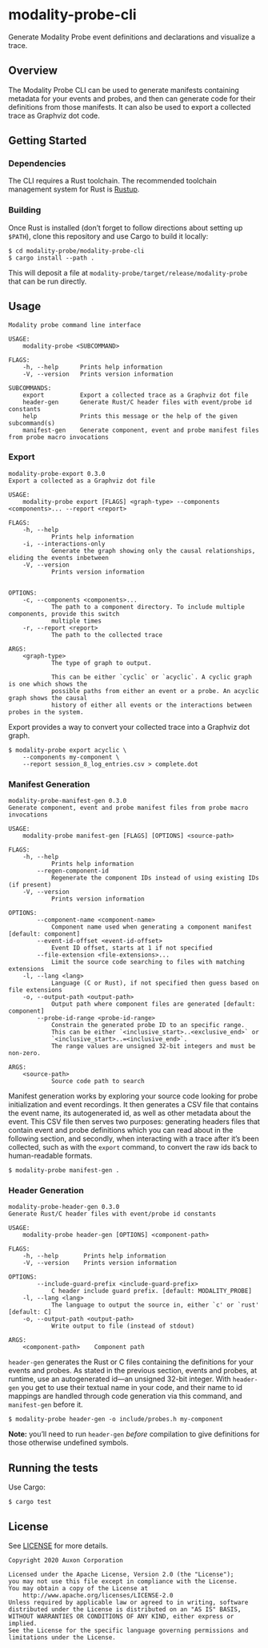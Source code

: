 # modality-probe-cli
Generate Modality Probe event definitions and declarations and
visualize a trace.

## Overview

The Modality Probe CLI can be used to generate manifests containing
metadata for your events and probes, and then can generate code for
their definitions from those manifests. It can also be used to export
a collected trace as Graphviz dot code.

## Getting Started

### Dependencies
The CLI requires a Rust toolchain. The recommended toolchain
management system for Rust is [Rustup](https://rustup.sh).

### Building
Once Rust is installed (don’t forget to follow directions about
setting up `$PATH`), clone this repository and use Cargo to build it
locally:

```shell
$ cd modality-probe/modality-probe-cli
$ cargo install --path .
```

This will deposit a file at
`modality-probe/target/release/modality-probe` that can be run
directly.

## Usage

```
Modality probe command line interface

USAGE:
	modality-probe <SUBCOMMAND>

FLAGS:
	-h, --help   	Prints help information
	-V, --version	Prints version information

SUBCOMMANDS:
	export      	Export a collected trace as a Graphviz dot file
	header-gen  	Generate Rust/C header files with event/probe id constants
	help        	Prints this message or the help of the given subcommand(s)
	manifest-gen	Generate component, event and probe manifest files from probe macro invocations

```

### Export
```
modality-probe-export 0.3.0
Export a collected as a Graphviz dot file

USAGE:
    modality-probe export [FLAGS] <graph-type> --components <components>... --report <report>

FLAGS:
    -h, --help
            Prints help information
    -i, --interactions-only
            Generate the graph showing only the causal relationships, eliding the events inbetween
    -V, --version
            Prints version information


OPTIONS:
    -c, --components <components>...
            The path to a component directory. To include multiple components, provide this switch
            multiple times
    -r, --report <report>
            The path to the collected trace

ARGS:
    <graph-type>
            The type of graph to output.

            This can be either `cyclic` or `acyclic`. A cyclic graph is one which shows the
            possible paths from either an event or a probe. An acyclic graph shows the causal
            history of either all events or the interactions between probes in the system.
```

Export provides a way to convert your collected trace into a Graphviz
dot graph.


```
$ modality-probe export acyclic \
    --components my-component \
    --report session_8_log_entries.csv > complete.dot
```
### Manifest Generation

```
modality-probe-manifest-gen 0.3.0
Generate component, event and probe manifest files from probe macro invocations

USAGE:
    modality-probe manifest-gen [FLAGS] [OPTIONS] <source-path>

FLAGS:
    -h, --help
            Prints help information
        --regen-component-id
            Regenerate the component IDs instead of using existing IDs (if present)
    -V, --version
            Prints version information

OPTIONS:
        --component-name <component-name>
            Component name used when generating a component manifest [default: component]
        --event-id-offset <event-id-offset>
            Event ID offset, starts at 1 if not specified
        --file-extension <file-extensions>...
            Limit the source code searching to files with matching extensions
    -l, --lang <lang>
            Language (C or Rust), if not specified then guess based on file extensions
    -o, --output-path <output-path>
            Output path where component files are generated [default: component]
        --probe-id-range <probe-id-range>
            Constrain the generated probe ID to an specific range.
            This can be either `<inclusive_start>..<exclusive_end>` or
            `<inclusive_start>..=<inclusive_end>`.
            The range values are unsigned 32-bit integers and must be non-zero.

ARGS:
    <source-path>
            Source code path to search
```

Manifest generation works by exploring your source code looking for
probe initialization and event recordings. It then generates a CSV
file that contains the event name, its autogenerated id, as well as
other metadata about the event. This CSV file then serves two
purposes: generating headers files that contain event and probe
definitions which you can read about in the following section, and
secondly, when interacting with a trace after it’s been collected,
such as with the `export` command, to convert the raw ids back to
human-readable formats.

```
$ modality-probe manifest-gen .
```
### Header Generation

```
modality-probe-header-gen 0.3.0
Generate Rust/C header files with event/probe id constants

USAGE:
    modality-probe header-gen [OPTIONS] <component-path>

FLAGS:
    -h, --help       Prints help information
    -V, --version    Prints version information

OPTIONS:
        --include-guard-prefix <include-guard-prefix>
            C header include guard prefix. [default: MODALITY_PROBE]
    -l, --lang <lang>
            The language to output the source in, either `c' or `rust' [default: C]
    -o, --output-path <output-path>
            Write output to file (instead of stdout)

ARGS:
    <component-path>    Component path
```

`header-gen` generates the Rust or C files containing the definitions
for your events and probes. As stated in the previous section, events
and probes, at runtime, use an autogenerated id—an unsigned 32-bit
integer. With `header-gen` you get to use their textual name in your
code, and their name to id mappings are handled through code
generation via this command, and `manifest-gen` before it.

```
$ modality-probe header-gen -o include/probes.h my-component
```

**Note:** you’ll need to run `header-gen` _before_ compilation to give
definitions for those otherwise undefined symbols.

## Running the tests

Use Cargo:

```shell
$ cargo test
```

## License

See [LICENSE](../LICENSE) for more details.

```
Copyright 2020 Auxon Corporation

Licensed under the Apache License, Version 2.0 (the "License");
you may not use this file except in compliance with the License.
You may obtain a copy of the License at
    http://www.apache.org/licenses/LICENSE-2.0
Unless required by applicable law or agreed to in writing, software
distributed under the License is distributed on an "AS IS" BASIS,
WITHOUT WARRANTIES OR CONDITIONS OF ANY KIND, either express or implied.
See the License for the specific language governing permissions and
limitations under the License.
```
